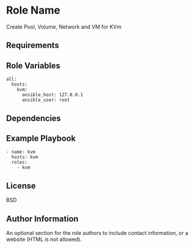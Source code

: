 Role Name
=========

Create Pool, Volume, Network and VM for KVm

Requirements
------------

Role Variables
--------------

```
all:
  hosts:
    kvm:
      ansible_host: 127.0.0.1
      ansible_user: root
```

Dependencies
------------


Example Playbook
----------------

```
- name: kvm
  hosts: kvm
  roles:
    - kvm
```

License
-------

BSD

Author Information
------------------

An optional section for the role authors to include contact information, or a website (HTML is not allowed).
